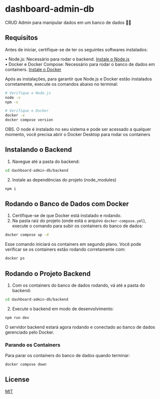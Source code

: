 # dashboard-admin-db

CRUD Admin para manipular dados em um banco de dados 🧑‍💻

## Requisitos
Antes de iniciar, certifique-se de ter os seguintes softwares instalados:

• Node.js: Necessário para rodar o backend. [Instale o Node.js](https://nodejs.org/pt) </br>
• Docker e Docker Compose: Necessário para rodar o banco de dados em containers. [Instale o Docker](https://www.docker.com/products/docker-desktop/)

Após as instalações, para garantir que Node.js e Docker estão instalados corretamente, execute os comandos abaixo no terminal:

```bash
# Verifique o Node.js
node -v
npm -v
```

```bash
# Verifique o Docker
docker -v
docker compose version
```

OBS. O node é instalado no seu sistema e pode ser acessado a qualquer momento, você precisa abrir o Docker Desktop para rodar os containers

## Instalando o Backend

1. Navegue até a pasta do backend:
```bash
cd dashboard-admin-db/backend
```

2. Instale as dependências do projeto (node_modules)
```bash
npm i
```

## Rodando o Banco de Dados com Docker

1. Certifique-se de que Docker está instalado e rodando.
2. Na pasta raiz do projeto (onde está o arquivo `docker-compose.yml`), execute o comando para subir os containers do banco de dados:

```bash
docker compose up -d
```
Esse comando iniciará os containers em segundo plano. Você pode verificar se os containers estão rodando corretamente com:
```bash
docker ps
```

## Rodando o Projeto Backend

1. Com os containers do banco de dados rodando, vá até a pasta do backend:
```bash
cd dashboard-admin-db/backend
```

2. Execute o backend em modo de desenvolvimento:
```bash
npm run dev
```
O servidor backend estará agora rodando e conectado ao banco de dados gerenciado pelo Docker.

### Parando os Containers
Para parar os containers do banco de dados quando terminar:
```bash
docker compose down

```

## License

[MIT](https://choosealicense.com/licenses/mit/)
